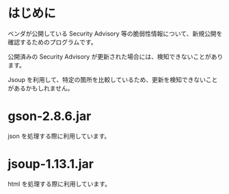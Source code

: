 # はじめに
ベンダが公開している Security Advisory 等の脆弱性情報について、新規公開を確認するためのプログラムです。

公開済みの Security Advisory が更新された場合には、検知できないことがあります。

Jsoup を利用して、特定の箇所を比較しているため、更新を検知できないことがあるかもしれません。

# gson-2.8.6.jar
 json を処理する際に利用しています。

# jsoup-1.13.1.jar
 html を処理する際に利用しています。
 

